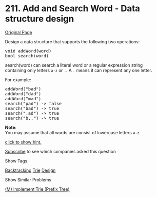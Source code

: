 # 211. Add and Search Word - Data structure design

[Original Page](https://leetcode.com/problems/add-and-search-word-data-structure-design/)

Design a data structure that supports the following two operations:

<pre>void addWord(word)
bool search(word)
</pre>

search(word) can search a literal word or a regular expression string containing only letters `a-z` or `.`. A `.` means it can represent any one letter.

For example:

<pre>addWord("bad")
addWord("dad")
addWord("mad")
search("pad") -> false
search("bad") -> true
search(".ad") -> true
search("b..") -> true
</pre>

**Note:**  
You may assume that all words are consist of lowercase letters `a-z`.

[click to show hint.](#)

<div class="spoilers" style="display: none;">You should be familiar with how a Trie works. If not, please work on this problem: [Implement Trie (Prefix Tree)](https://leetcode.com/problems/implement-trie-prefix-tree/) first.</div>

<div>

[Subscribe](/subscribe/) to see which companies asked this question

</div>

<div>

<div id="tags" class="btn btn-xs btn-warning">Show Tags</div>

<span class="hidebutton">[Backtracking](/tag/backtracking/) [Trie](/tag/trie/) [Design](/tag/design/)</span></div>

<div>

<div id="similar" class="btn btn-xs btn-warning">Show Similar Problems</div>

<span class="hidebutton">[(M) Implement Trie (Prefix Tree)](/problems/implement-trie-prefix-tree/)</span></div>